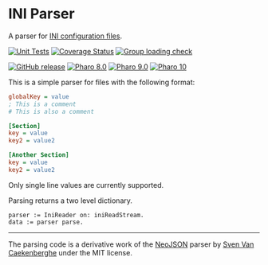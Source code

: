 # INI Parser

A parser for [INI configuration files](https://en.wikipedia.org/wiki/INI_file).

[![Unit Tests](https://github.com/ctSkennerton/INI-Parser/actions/workflows/unit-tests.yml/badge.svg)](https://github.com/ctSkennerton/INI-Parser/actions/workflows/unit-tests.yml/badge.svg)
[![Coverage Status](https://codecov.io/github/ctSkennerton/INI-Parser/coverage.svg?branch=master)](https://codecov.io/gh/ctSkennerton/INI-Parser/branch/master)
[![Group loading check](https://github.com/ctSkennerton/INI-Parser/actions/workflows/loading-groups.yml/badge.svg)](https://github.com/ctSkennerton/INI-Parser/actions/workflows/loading-groups.yml)

[![GitHub release](https://img.shields.io/github/release/ctSkennerton/INI-Parser.svg)](https://github.com/ctSkennerton/INI-Parser/releases/latest)
[![Pharo 8.0](https://img.shields.io/badge/Pharo-8.0-informational)](https://pharo.org)
[![Pharo 9.0](https://img.shields.io/badge/Pharo-9.0-informational)](https://pharo.org)
[![Pharo 10](https://img.shields.io/badge/Pharo-10-informational)](https://pharo.org)

This is a simple parser for files with the following format:

```ini
globalKey = value
; This is a comment
# This is also a comment

[Section]
key = value
key2 = value2

[Another Section]
key = value
key2 = value2
```

Only single line values are currently supported.

Parsing returns a two level dictionary.

```smalltalk
parser := IniReader on: iniReadStream.
data := parser parse.
```

---

The parsing code is a derivative work of the [NeoJSON](https://github.com/svenvc/NeoJSON)
parser by [Sven Van Caekenberghe](https://github.com/svenvc) under the MIT license.
